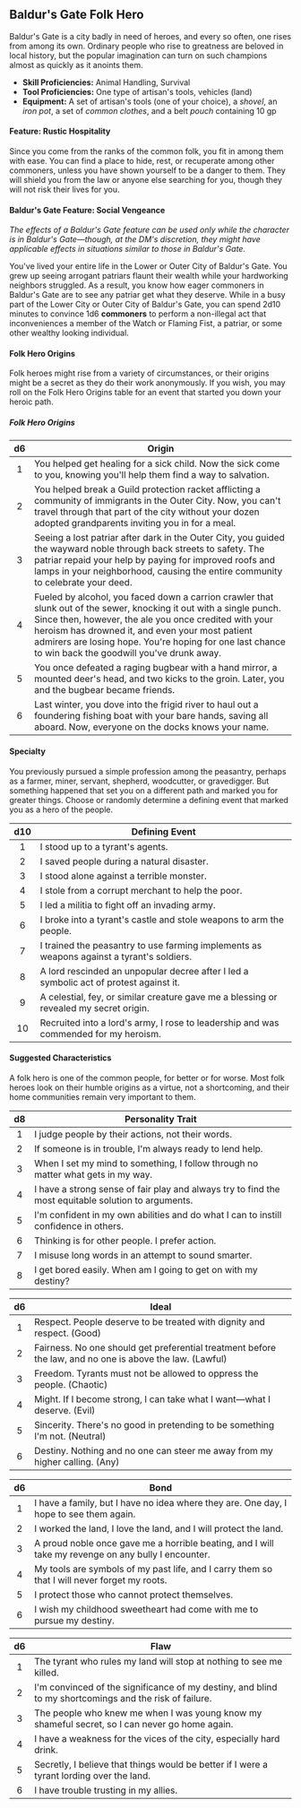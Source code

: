 ## Baldur's Gate Folk Hero

Baldur's Gate is a city badly in need of heroes, and every so often, one rises from among its own. Ordinary people who rise to greatness are beloved in local history, but the popular imagination can turn on such champions almost as quickly as it anoints them.

- **Skill Proficiencies:** Animal Handling, Survival
- **Tool Proficiencies:** One type of artisan's tools, vehicles (land)
- **Equipment:** A set of artisan's tools (one of your choice), a *shovel*, an *iron pot*, a set of *common clothes*, and a belt *pouch* containing 10 gp

#### Feature: Rustic Hospitality

Since you come from the ranks of the common folk, you fit in among them with ease. You can find a place to hide, rest, or recuperate among other commoners, unless you have shown yourself to be a danger to them. They will shield you from the law or anyone else searching for you, though they will not risk their lives for you.

#### Baldur's Gate Feature: Social Vengeance

*The effects of a Baldur's Gate feature can be used only while the character is in Baldur's Gate—though, at the DM's discretion, they might have applicable effects in situations similar to those in Baldur's Gate.*

You've lived your entire life in the Lower or Outer City of Baldur's Gate. You grew up seeing arrogant patriars flaunt their wealth while your hardworking neighbors struggled. As a result, you know how eager commoners in Baldur's Gate are to see any patriar get what they deserve. While in a busy part of the Lower City or Outer City of Baldur's Gate, you can spend 2d10 minutes to convince 1d6 **commoners** to perform a non-illegal act that inconveniences a member of the Watch or Flaming Fist, a patriar, or some other wealthy looking individual.

#### Folk Hero Origins

Folk heroes might rise from a variety of circumstances, or their origins might be a secret as they do their work anonymously. If you wish, you may roll on the Folk Hero Origins table for an event that started you down your heroic path.

##### Folk Hero Origins
|  d6 | Origin                                                                                                                                                                                                                                                                                                                                    |
|:---:|-------------------------------------------------------------------------------------------------------------------------------------------------------------------------------------------------------------------------------------------------------------------------------------------------------------------------------------------|
|  1  | You helped get healing for a sick child. Now the sick come to you, knowing you'll help them find a way to salvation.                                                                                                                                                                                                                      |
|  2  | You helped break a Guild protection racket afflicting a community of immigrants in the Outer City. Now, you can't travel through that part of the city without your dozen adopted grandparents inviting you in for a meal.                                                                                                                |
|  3  | Seeing a lost patriar after dark in the Outer City, you guided the wayward noble through back streets to safety. The patriar repaid your help by paying for improved roofs and lamps in your neighborhood, causing the entire community to celebrate your deed.                                                                           |
|  4  | Fueled by alcohol, you faced down a carrion crawler that slunk out of the sewer, knocking it out with a single punch. Since then, however, the ale you once credited with your heroism has drowned it, and even your most patient admirers are losing hope. You're hoping for one last chance to win back the goodwill you've drunk away. |
|  5  | You once defeated a raging bugbear with a hand mirror, a mounted deer's head, and two kicks to the groin. Later, you and the bugbear became friends.                                                                                                                                                                                      |
|  6  | Last winter, you dove into the frigid river to haul out a foundering fishing boat with your bare hands, saving all aboard. Now, everyone on the docks knows your name.                                                                                                                                                                    |

#### Specialty

You previously pursued a simple profession among the peasantry, perhaps as a farmer, miner, servant, shepherd, woodcutter, or gravedigger. But something happened that set you on a different path and marked you for greater things. Choose or randomly determine a defining event that marked you as a hero of the people.

| d10 | Defining Event                                                                            |
|:---:|-------------------------------------------------------------------------------------------|
|  1  | I stood up to a tyrant's agents.                                                          |
|  2  | I saved people during a natural disaster.                                                 |
|  3  | I stood alone against a terrible monster.                                                 |
|  4  | I stole from a corrupt merchant to help the poor.                                         |
|  5  | I led a militia to fight off an invading army.                                            |
|  6  | I broke into a tyrant's castle and stole weapons to arm the people.                       |
|  7  | I trained the peasantry to use farming implements as weapons against a tyrant's soldiers. |
|  8  | A lord rescinded an unpopular decree after I led a symbolic act of protest against it.    |
|  9  | A celestial, fey, or similar creature gave me a blessing or revealed my secret origin.    |
|  10 | Recruited into a lord's army, I rose to leadership and was commended for my heroism.      |

#### Suggested Characteristics

A folk hero is one of the common people, for better or for worse. Most folk heroes look on their humble origins as a virtue, not a shortcoming, and their home communities remain very important to them.

|  d8 | Personality Trait                                                                                   |
|:---:|-----------------------------------------------------------------------------------------------------|
|  1  | I judge people by their actions, not their words.                                                   |
|  2  | If someone is in trouble, I'm always ready to lend help.                                            |
|  3  | When I set my mind to something, I follow through no matter what gets in my way.                    |
|  4  | I have a strong sense of fair play and always try to find the most equitable solution to arguments. |
|  5  | I'm confident in my own abilities and do what I can to instill confidence in others.                |
|  6  | Thinking is for other people. I prefer action.                                                      |
|  7  | I misuse long words in an attempt to sound smarter.                                                 |
|  8  | I get bored easily. When am I going to get on with my destiny?                                      |

|  d6 | Ideal                                                                                                    |
|:---:|----------------------------------------------------------------------------------------------------------|
|  1  | Respect. People deserve to be treated with dignity and respect. (Good)                                   |
|  2  | Fairness. No one should get preferential treatment before the law, and no one is above the law. (Lawful) |
|  3  | Freedom. Tyrants must not be allowed to oppress the people. (Chaotic)                                    |
|  4  | Might. If I become strong, I can take what I want—what I deserve. (Evil)                                 |
|  5  | Sincerity. There's no good in pretending to be something I'm not. (Neutral)                              |
|  6  | Destiny. Nothing and no one can steer me away from my higher calling. (Any)                              |

|  d6 | Bond                                                                                                |
|:---:|-----------------------------------------------------------------------------------------------------|
|  1  | I have a family, but I have no idea where they are. One day, I hope to see them again.              |
|  2  | I worked the land, I love the land, and I will protect the land.                                    |
|  3  | A proud noble once gave me a horrible beating, and I will take my revenge on any bully I encounter. |
|  4  | My tools are symbols of my past life, and I carry them so that I will never forget my roots.        |
|  5  | I protect those who cannot protect themselves.                                                      |
|  6  | I wish my childhood sweetheart had come with me to pursue my destiny.                               |

|  d6 | Flaw                                                                                                   |
|:---:|--------------------------------------------------------------------------------------------------------|
|  1  | The tyrant who rules my land will stop at nothing to see me killed.                                    |
|  2  | I'm convinced of the significance of my destiny, and blind to my shortcomings and the risk of failure. |
|  3  | The people who knew me when I was young know my shameful secret, so I can never go home again.         |
|  4  | I have a weakness for the vices of the city, especially hard drink.                                    |
|  5  | Secretly, I believe that things would be better if I were a tyrant lording over the land.              |
|  6  | I have trouble trusting in my allies.                                                                  |